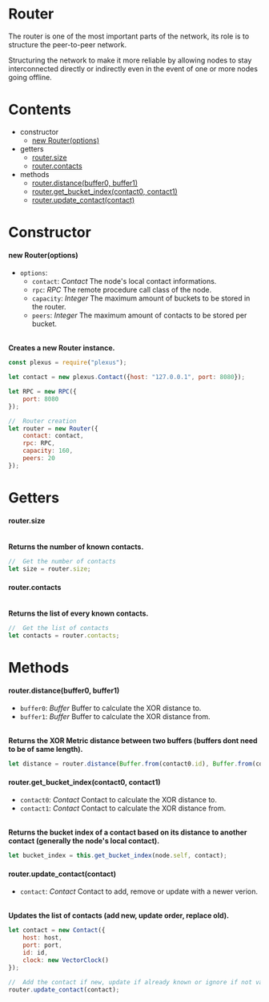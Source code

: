 # **Router**

The router is one of the most important parts of the network, its role is to structure the peer-to-peer network.

Structuring the network to make it more reliable by allowing nodes to stay interconnected directly or indirectly even in the event of one or more nodes going offline.

# **Contents**

* constructor
    * [new Router(options)](#new-routeroptions)
* getters
    * [router.size](#routersize)
    * [router.contacts](#routercontacts)
* methods
    * [router.distance(buffer0, buffer1)](#routerdistancebuffer0-buffer1)
    * [router.get_bucket_index(contact0, contact1)](#routerget_bucket_indexcontact0-contact1)
    * [router.update_contact(contact)](#routerupdate_contactcontact)

# **Constructor**

#### new Router(options)

* `options`:
    * `contact`: _Contact_ The node's local contact informations.
    * `rpc`: _RPC_ The remote procedure call class of the node.
    * `capacity`: _Integer_ The maximum amount of buckets to be stored in the router.
    * `peers`: _Integer_ The maximum amount of contacts to be stored per bucket.

\
**Creates a new Router instance.**
```js
const plexus = require("plexus");

let contact = new plexus.Contact({host: "127.0.0.1", port: 8080});

let RPC = new RPC({
    port: 8080
});

//  Router creation
let router = new Router({
    contact: contact,
    rpc: RPC,
    capacity: 160,
    peers: 20
});
```

# **Getters**

#### router.size

\
**Returns the number of known contacts.**
```js
//  Get the number of contacts
let size = router.size;
```

#### router.contacts

\
**Returns the list of every known contacts.**
```js
//  Get the list of contacts
let contacts = router.contacts;
```

# **Methods**

#### router.distance(buffer0, buffer1)
* `buffer0`: _Buffer_ Buffer to calculate the XOR distance to.
* `buffer1`: _Buffer_ Buffer to calculate the XOR distance from.

\
**Returns the XOR Metric distance between two buffers (buffers dont need to be of same length).**
```js
let distance = router.distance(Buffer.from(contact0.id), Buffer.from(contact1.id));
```

#### router.get_bucket_index(contact0, contact1)
* `contact0`: _Contact_ Contact to calculate the XOR distance to.
* `contact1`: _Contact_ Contact to calculate the XOR distance from.

\
**Returns the bucket index of a contact based on its distance to another contact (generally the node's local contact).**
```js
let bucket_index = this.get_bucket_index(node.self, contact);
```

#### router.update_contact(contact)
* `contact`: _Contact_ Contact to add, remove or update with a newer verion.

\
**Updates the list of contacts (add new, update order, replace old).**
```js
let contact = new Contact({
    host: host,
    port: port,
    id: id,
    clock: new VectorClock()
});

//  Add the contact if new, update if already known or ignore if not valid
router.update_contact(contact);
```